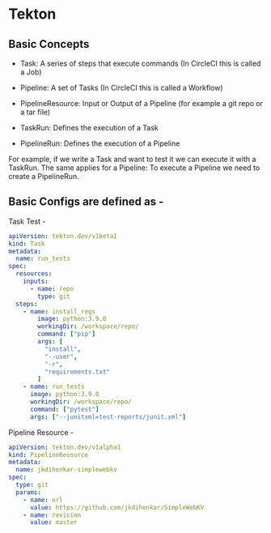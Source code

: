 # Tekton

## Basic Concepts

* Task: A series of steps that execute commands (In CircleCI this is called a Job)

* Pipeline: A set of Tasks (In CircleCI this is called a Workflow)

* PipelineResource: Input or Output of a Pipeline (for example a git repo or a tar file)
* TaskRun: Defines the execution of a Task
* PipelineRun: Defines the execution of a Pipeline

For example, if we write a Task and want to test it we can execute it with a TaskRun. The same applies for a Pipeline: To execute a Pipeline we need to create a PipelineRun.

## Basic Configs are defined as - 

Task Test -
```yaml
apiVersion: tekton.dev/v1beta1
kind: Task
metadata:
  name: run_tests
spec:
  resources:
    inputs:
      - name: repo
        type: git
  steps:
    - name: install_reqs
        image: python:3.9.0
        workingDir: /workspace/repo/
        command: ["pip"]
        args: [
          "install", 
          "--user", 
          "-r", 
          "requirements.txt"
        ]
    - name: run_tests
      image: python:3.9.0
      workingDir: /workspace/repo/
      command: ["pytest"]
      args: ["--junitxml=test-reports/junit.xml"]
```

Pipeline Resource - 

```yaml
apiVersion: tekton.dev/v1alpha1
kind: PipelineResource
metadata:
  name: jkdihenkar-simplewebkv
spec:
  type: git
  params:
    - name: url
      value: https://github.com/jkdihenkar/SimpleWebKV
    - name: revision
      value: master
```